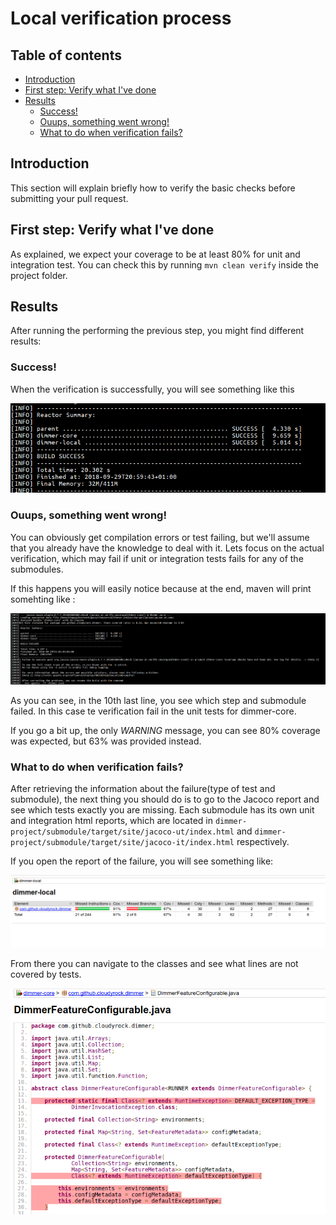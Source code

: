 
# Local verification process

## Table of contents

* [Introduction](#introduction)
* [First step: Verify what I've done](#first-step-verify-what-ive-done)
* [Results](#results)
   * [Success!](#success)
   * [Ouups, something went wrong!](#ouups-something-went-wrong)
   * [What to do when verification fails?](#what-to-do-when-verification-fails)


## Introduction

This section will explain briefly how to verify the basic checks before submitting your pull request.

## First step: Verify what I've done

As explained, we expect your coverage to be at least 80% for unit and integration test.
You can check this by running `mvn clean verify` inside the project folder.

## Results

After running the performing the previous step, you might find different results:

### Success!

When the verification is successfully, you will see something like this

![Successfully code verrification](./jacoco-verification-success.png)


### Ouups, something went wrong!

You can obviously get compilation errors or test failing, but we'll assume that you
already have the knowledge to deal with it. Lets focus on the actual verification,
which may fail if unit or integration tests fails for any of the submodules.

If this happens you will easily notice because at the end, maven will print somehting like :


![Successfully code verrification](./jacoco-verification-ut-fail.png)

As you can see, in the 10th last line, you see which step and submodule failed. In this case te verification fail in the
unit tests for dimmer-core.

If you go a bit up, the only _WARNING_ message, you can see 80% coverage was expected, but 63% was provided instead.


### What to do when verification fails?

After retrieving the information about the failure(type of test and submodule), the next thing you should do is to  go to the Jacoco report and see which tests exactly you are missing.
Each submodule has its own  unit and integration html reports, which are located in `dimmer-project/submodule/target/site/jacoco-ut/index.html`
and `dimmer-project/submodule/target/site/jacoco-it/index.html` respectively.


If you open the report of the failure, you will see something like:

![Jacoco report](./jacoco-report.png)




From there you can navigate to the classes and see what lines are not covered by tests.

![Jacoco report lines](./jacoco-report-lines.png)
